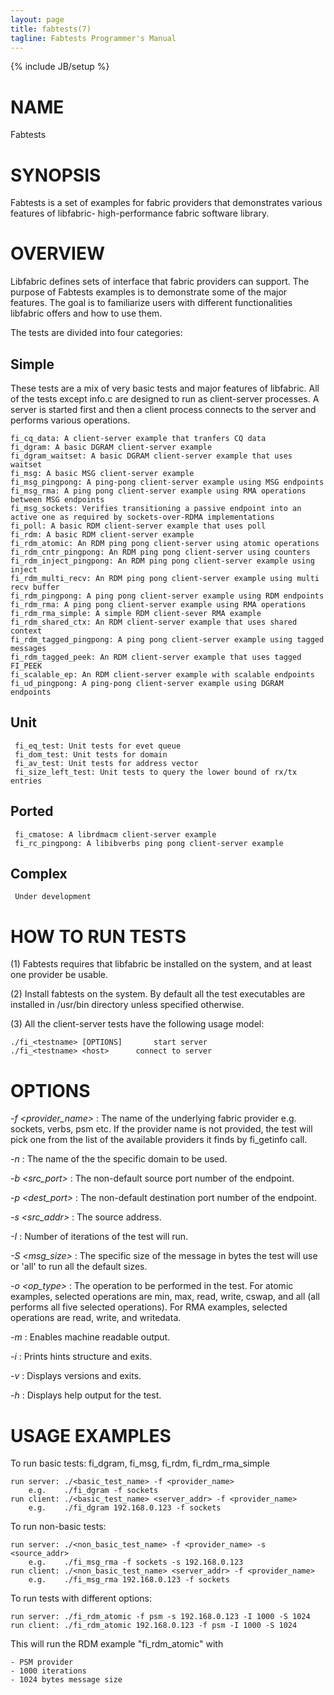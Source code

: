 ```yaml
---
layout: page
title: fabtests(7)
tagline: Fabtests Programmer's Manual
---
```

{% include JB/setup %}

# NAME

Fabtests

# SYNOPSIS

Fabtests is a set of examples for fabric providers that demonstrates various features of libfabric- high-performance fabric software library.

# OVERVIEW
  
Libfabric defines sets of interface that fabric providers can support. The purpose of Fabtests examples is to demonstrate some of the major features. The goal is to familiarize users with different functionalities libfabric offers and how to use them.

The tests are divided into four categories:

## Simple

These tests are a mix of very basic tests and major features of libfabric. All of the tests except info.c are designed to run as client-server processes. A server is started first and then a client process connects to the server and performs various operations.

	fi_cq_data: A client-server example that tranfers CQ data
	fi_dgram: A basic DGRAM client-server example
	fi_dgram_waitset: A basic DGRAM client-server example that uses waitset
	fi_msg: A basic MSG client-server example
	fi_msg_pingpong: A ping-pong client-server example using MSG endpoints
	fi_msg_rma: A ping pong client-server example using RMA operations between MSG endpoints
	fi_msg_sockets: Verifies transitioning a passive endpoint into an active one as required by sockets-over-RDMA implementations
	fi_poll: A basic RDM client-server example that uses poll
	fi_rdm: A basic RDM client-server example
	fi_rdm_atomic: An RDM ping pong client-server using atomic operations
	fi_rdm_cntr_pingpong: An RDM ping pong client-server using counters
	fi_rdm_inject_pingpong: An RDM ping pong client-server example using inject
	fi_rdm_multi_recv: An RDM ping pong client-server example using multi recv buffer
	fi_rdm_pingpong: A ping pong client-server example using RDM endpoints
	fi_rdm_rma: A ping pong client-server example using RMA operations
	fi_rdm_rma_simple: A simple RDM client-sever RMA example
	fi_rdm_shared_ctx: An RDM client-server example that uses shared context
	fi_rdm_tagged_pingpong: A ping pong client-server example using tagged messages
	fi_rdm_tagged_peek: An RDM client-server example that uses tagged FI_PEEK
	fi_scalable_ep: An RDM client-server example with scalable endpoints
	fi_ud_pingpong: A ping-pong client-server example using DGRAM endpoints

## Unit
	 fi_eq_test: Unit tests for evet queue
	 fi_dom_test: Unit tests for domain
	 fi_av_test: Unit tests for address vector
	 fi_size_left_test: Unit tests to query the lower bound of rx/tx entries

## Ported
	 fi_cmatose: A librdmacm client-server example
	 fi_rc_pingpong: A libibverbs ping pong client-server example

## Complex
	 Under development

# HOW TO RUN TESTS
(1) Fabtests requires that libfabric be installed on the system, and at least one provider be usable.

(2) Install fabtests on the system. By default all the test executables are installed in /usr/bin directory unless specified otherwise.

(3) All the client-server tests have the following usage model:

	./fi_<testname> [OPTIONS]       start server
	./fi_<testname> <host>     	connect to server

# OPTIONS

*-f <provider_name>*
: The name of the underlying fabric provider e.g. sockets, verbs, psm etc. If the provider name is not provided, the test will pick one from the list of the available providers it finds by fi_getinfo call.

*-n <domain>*
: The name of the the specific domain to be used.

*-b <src_port>*
: The non-default source port number of the endpoint.

*-p <dest_port>*
: The non-default destination port number of the endpoint.

*-s <src_addr>*
: The source address.

*-I <iter>*
: Number of iterations of the test will run.

*-S <msg_size>*
: The specific size of the message in bytes the test will use or 'all' to run all the default sizes.

*-o <op_type>*
: The operation to be performed in the test. For atomic examples, selected operations are min, max, read, write, cswap, and all (all performs all five selected operations). For RMA examples, selected operations are read, write, and writedata.

*-m*
: Enables machine readable output.

*-i*
: Prints hints structure and exits.

*-v*
: Displays versions and exits.

*-h*
: Displays help output for the test.

# USAGE EXAMPLES

To run basic tests: fi_dgram, fi_msg, fi_rdm, fi_rdm_rma_simple

	run server: ./<basic_test_name> -f <provider_name>
		e.g.	./fi_dgram -f sockets
	run client: ./<basic_test_name> <server_addr> -f <provider_name>
		e.g.	./fi_dgram 192.168.0.123 -f sockets

To run non-basic tests:

	run server: ./<non_basic_test_name> -f <provider_name> -s <source_addr>
		e.g.	./fi_msg_rma -f sockets -s 192.168.0.123
	run client: ./<non_basic_test_name> <server_addr> -f <provider_name>
		e.g.	./fi_msg_rma 192.168.0.123 -f sockets

To run tests with different options:

	run server: ./fi_rdm_atomic -f psm -s 192.168.0.123 -I 1000 -S 1024
	run client: ./fi_rdm_atomic 192.168.0.123 -f psm -I 1000 -S 1024

This will run the RDM example "fi_rdm_atomic" with

	- PSM provider
	- 1000 iterations
	- 1024 bytes message size
